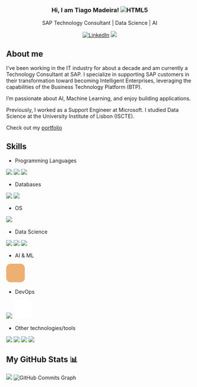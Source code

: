 <div align="center">
   <h3 align="center">Hi, I am Tiago Madeira! <img src="https://user-images.githubusercontent.com/18350557/176309783-0785949b-9127-417c-8b55-ab5a4333674e.gif" width="20" height="20" alt="HTML5"/></h3>
   <p align="center">SAP Technology Consultant | Data Science | AI</p>
</div>




<div align="center">
  
  [![LinkedIn](https://img.shields.io/badge/-LinkedIn-blue?style=flat-square&logo=Linkedin&logoColor=white)](https://www.linkedin.com/in/tiagofmadeira/)
  ![](https://komarev.com/ghpvc/?username=iamtiagomadeira&color=blueviolet)

</div>


## About me

I’ve been working in the IT industry for about a decade and am currently a Technology Consultant at SAP. I specialize in supporting SAP customers in their transformation toward becoming Intelligent Enterprises, leveraging the capabilities of the Business Technology Platform (BTP).

I’m passionate about AI, Machine Learning, and enjoy building applications.

Previously, I worked as a Support Engineer at Microsoft. I studied Data Science at the University Institute of Lisbon (ISCTE).

Check out my [portfolio](https://github.com/iamtiagomadeira)

## Skills

- Programming Languages
<p>
   <img src="https://github.com/onemarc/tech-icons/blob/main/icons/python-dark.svg" width="50">
   <img src="https://github.com/onemarc/tech-icons/blob/main/icons/javascript.svg" width="50">
   <a href="#"><img src="https://github.com/onemarc/tech-icons/blob/main/icons/powershell-dark.svg" width="50"></a>
</p>

- Databases
<p>
   <a href="#"><img src="https://github.com/onemarc/tech-icons/blob/main/icons/mysql.svg" width="50"></a>
   <a href="#"><img src="https://github.com/onemarc/tech-icons/blob/main/icons/postgressql-dark.svg" width="50"></a>
</p>

- OS
<p>
   <a href="#"><img src="https://github.com/onemarc/tech-icons/blob/main/icons/macos-dark.svg" width="50"></a>
</p>

- Data Science
<p>
   <img src="https://github.com/onemarc/tech-icons/blob/main/icons/pandas-light.svg" width="50">
   <img src="https://github.com/onemarc/tech-icons/blob/main/icons/numpy.svg" width="50">
   <img src="https://github.com/onemarc/tech-icons/blob/main/icons/matplotlib-light.svg" width="50">
</p>

- AI & ML
<p>
   <a href="#"><img src="https://github.com/onemarc/tech-icons/blob/292cfceecce6a863e9a10216c1c730d3a1a02ff5/icons%232/scikitlearn.svg" width="50"></a>
</p>

- DevOps
<p>
   <img src="https://user-images.githubusercontent.com/25181517/192158606-7c2ef6bd-6e04-47cf-b5bc-da2797cb5bda.png" width="50">
   <a href="#"><img src="https://github.com/onemarc/tech-icons/blob/292cfceecce6a863e9a10216c1c730d3a1a02ff5/icons%232/cicd-light.svg" width="50"></a>
</p>

- Other technologies/tools
<p>
   <a href="#"><img src="https://github.com/onemarc/tech-icons/blob/main/icons/azure-dark.svg" width="50"></a>
   <a href="#"><img src="https://github.com/onemarc/tech-icons/blob/main/icons/postman.svg" width="50"></a>
   <a href="#"><img src="https://github.com/onemarc/tech-icons/blob/main/icons/git.svg" width="50"></a>
   <a href="#"><img src="https://github.com/onemarc/tech-icons/blob/main/icons/powerbi-dark.svg" width="50"></a>
</p>

## My GitHub Stats 📊

<img src="https://github-readme-streak-stats.herokuapp.com/?user=iamtiagomadeira&stroke=ffffff&background=1c1917&ring=0891b2&fire=0891b2&currStreakNum=ffffff&currStreakLabel=0891b2&sideNums=ffffff&sideLabels=ffffff&dates=ffffff&hide_border=true" />
<img src="https://github-readme-activity-graph.vercel.app/graph?username=iamtiagomadeira&bg_color=1c1917&color=ffffff&line=0891b2&point=ffffff&area_color=1c1917&area=true&hide_border=true&custom_title=GitHub%20Commits%20Graph" alt="GitHub Commits Graph" />
